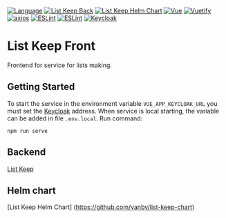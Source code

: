 [![Language](https://img.shields.io/badge/Language-Russian-blue.svg)](README.ru-RU.md)
[![List Keep Back](https://img.shields.io/badge/List%20Keep-Back-informational.svg)](https://github.com/vanbv/list-keep)
[![List Keep Helm Chart](https://img.shields.io/badge/List%20Keep-Helm-Chart-informational.svg)](https://github.com/vanbv/list-keep-chart)
[![Vue](https://img.shields.io/badge/-Vue-yellowgreen)](https://vuejs.org)
[![Vuetify](https://img.shields.io/badge/-Vuetify-informational)](https://vuetifyjs.com)
[![axios](https://img.shields.io/badge/-axios-orange)](https://github.com/axios/axios)
[![ESLint](https://img.shields.io/badge/-ESLint-blueviolet)](https://eslint.org)
[![ESLint](https://img.shields.io/badge/-Font%20Awesome-green)](https://fontawesome.com)
[![Keycloak](https://img.shields.io/badge/-Keycloak-blue)](https://www.keycloak.org/)

# List Keep Front
Frontend for service for lists making.

## Getting Started
To start the service in the environment variable `VUE_APP_KEYCLOAK_URL` you must set the
[Keycloak](https://www.keycloak.org/) address. When service is local starting, the variable can be added in file
`.env.local`. Run command:
```
npm run serve
```

## Backend
[List Keep](https://github.com/vanbv/list-keep)

## Helm chart
[List Keep Helm Chart] (https://github.com/vanbv/list-keep-chart)
